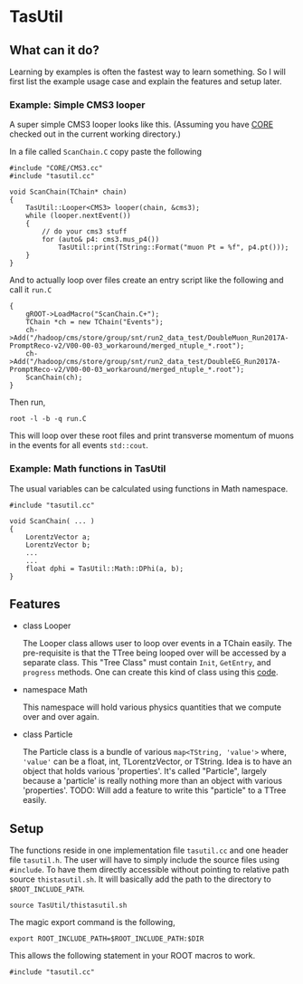 # TasUtil

## What can it do?

Learning by examples is often the fastest way to learn something.
So I will first list the example usage case and explain the features and setup later.

### Example: Simple CMS3 looper

A super simple CMS3 looper looks like this. (Assuming you have [CORE](https://github.com/cmstas/CORE/) checked out in the current working directory.)

In a file called ```ScanChain.C``` copy paste the following

    #include "CORE/CMS3.cc"
    #include "tasutil.cc"

    void ScanChain(TChain* chain)
    {
        TasUtil::Looper<CMS3> looper(chain, &cms3);
        while (looper.nextEvent())
        {
            // do your cms3 stuff
            for (auto& p4: cms3.mus_p4())
                TasUtil::print(TString::Format("muon Pt = %f", p4.pt()));
        }
    }

And to actually loop over files create an entry script like the following and call it ```run.C```

    {
        gROOT->LoadMacro("ScanChain.C+");
        TChain *ch = new TChain("Events");
        ch->Add("/hadoop/cms/store/group/snt/run2_data_test/DoubleMuon_Run2017A-PromptReco-v2/V00-00-03_workaround/merged_ntuple_*.root");
        ch->Add("/hadoop/cms/store/group/snt/run2_data_test/DoubleEG_Run2017A-PromptReco-v2/V00-00-03_workaround/merged_ntuple_*.root");
        ScanChain(ch);
    }

Then run,

    root -l -b -q run.C

This will loop over these root files and print transverse momentum of muons in the events for all events ```std::cout```.

### Example: Math functions in TasUtil

The usual variables can be calculated using functions in Math namespace.

    #include "tasutil.cc"

    void ScanChain( ... )
    {
        LorentzVector a;
        LorentzVector b;
        ...
        ...
        float dphi = TasUtil::Math::DPhi(a, b);
    }

## Features

- class Looper

   The Looper class allows user to loop over events in a TChain easily.
   The pre-requisite is that the TTree being looped over will be accessed by a separate class.
   This "Tree Class" must contain ```Init```, ```GetEntry```, and ```progress``` methods.
   One can create this kind of class using this [code](https://github.com/cmstas/Software/blob/master/makeCMS3ClassFiles/makeCMS3ClassFiles.C).

- namespace Math

   This namespace will hold various physics quantities that we compute over and over again.

- class Particle

   The Particle class is a bundle of various ```map<TString, 'value'>``` where, ```'value'``` can be a float, int, TLorentzVector, or TString.
   Idea is to have an object that holds various 'properties'.
   It's called "Particle", largely because a 'particle' is really nothing more than an object with various 'properties'.
   TODO: Will add a feature to write this "particle" to a TTree easily.

## Setup

The functions reside in one implementation file ```tasutil.cc``` and one header file ```tasutil.h```.
The user will have to simply include the source files using ```#include```.
To have them directly accessible without pointing to relative path source ```thistasutil.sh```.
It will basically add the path to the directory to ```$ROOT_INCLUDE_PATH```.

    source TasUtil/thistasutil.sh

The magic export command is the following,

    export ROOT_INCLUDE_PATH=$ROOT_INCLUDE_PATH:$DIR

This allows the following statement in your ROOT macros to work.

    #include "tasutil.cc"

